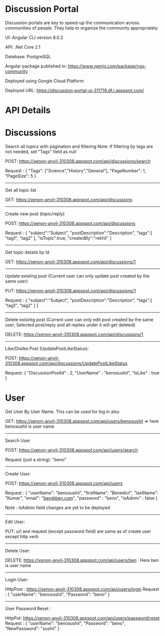 # Discussion Portal
Discussion portals are key to speed-up the communication across communities of people. They help to organize the community appropriately.

UI: Angular CLI version 8.0.2

API: .Net Core 2.1

Datebase: PostgreSQL 

Angular package published in: https://www.npmjs.com/package/ngx-community

Deployed using Google Cloud Platform

Deployed URL: https://discussion-portal-ui-311719.df.r.appspot.com/


# API Details 

# Discussions

Search all topics with pagination and filtering
Note: If filtering by tags are not needed, set "Tags" field as null

POST: https://xenon-anvil-310308.appspot.com/api/discussions/search

Request :
{
    "Tags": ["Science","History","General"],
    "PageNumber": 1,
    "PageSize": 5
}

---------------------------------------------------------------------------------------------------------------------

Get all topic list

GET: https://xenon-anvil-310308.appspot.com/api/discussions

---------------------------------------------------------------------------------------------------------------------

Create new post (topic/reply)

POST: https://xenon-anvil-310308.appspot.com/api/discussions

Request :
{
   "subject":"Subject",
   "postDescription":"Description",
   "tags":[
      "tag1",
      "tag2"
   ],
   "isTopic":true,
   "createdBy":"rekhil"
}

---------------------------------------------------------------------------------------------------------------------

Get topic details by Id

GET: https://xenon-anvil-310308.appspot.com/api/discussions/1

---------------------------------------------------------------------------------------------------------------------

Update existing post (Current user can only update post created by the same user)

PUT: https://xenon-anvil-310308.appspot.com/api/discussions/1

Request :
{
   "subject":"Subject",
   "postDescription":"Description",
   "tags":[
      "tag1",
      "tag2"
   ]
}

---------------------------------------------------------------------------------------------------------------------

Delete exisintg post (Current user can only edit post created by the same user, Selected post/reply and all replies under it will get deleted)

DELETE: https://xenon-anvil-310308.appspot.com/api/discussions/1

---------------------------------------------------------------------------------------------------------------------

Like/Dislike Post (UpdatePostLikeStatus):

POST: https://xenon-anvil-310308.appspot.com/api/discussions/UpdatePostLikeStatus

Request:
{
    "DiscussionPostId" : 2,
    "UserName" : "benosushil",
    "IsLike" : true
}

# User

Get User By User Name. This can be used for log in also

GET: https://xenon-anvil-310308.appspot.com/api/users/benosushil => here benosushil is user name

---------------------------------------------------------------------------------------------------------------------

Search User 

POST: https://xenon-anvil-310308.appspot.com/api/users/search

Request (just a string): "beno"

---------------------------------------------------------------------------------------------------------------------

Create User: 

POST: https://xenon-anvil-310308.appspot.com/api/users

Request : 
{
    "userName": "benosushil",
    "firstName": "Benedict",
    "lastName": "Kumar",
    "email": "ben@ben.com",
    "password" : "beno",
    "isAdmin" : false
}

Note : IsAdmin field changes are yet to be deployed


---------------------------------------------------------------------------------------------------------------------

Edit User:

PUT: url and request (except password field) are same as of create user except http verb

---------------------------------------------------------------------------------------------------------------------

Delete User: 

DELETE: https://xenon-anvil-310308.appspot.com/api/users/ben . Here ben is user name

---------------------------------------------------------------------------------------------------------------------

Login User:

HttpPost : https://xenon-anvil-310308.appspot.com/api/users/login
Request :
{
    "userName": "benosushil",
    "Password": "beno"
}

---------------------------------------------------------------------------------------------------------------------

User Password Reset :

HttpPut: https://xenon-anvil-310308.appspot.com/api/users/password/reset
Request : 
{
    "userName": "benosushil",
    "Password": "beno",
    "NewPassword": "sushil"
}
